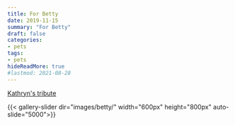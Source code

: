 ```yaml
---
title: For Betty
date: 2019-11-15
summary: "For Betty"
draft: false
categories:
- pets
tags:
- pets
hideReadMore: true
#lastmod: 2021-08-28
---
```


[Kathryn's tribute](https://kathrynneugent.com/2019/11/16/the-amazing-betty-kitty)

{{< gallery-slider dir="images/betty/" width="600px" height="800px" auto-slide="5000">}}
